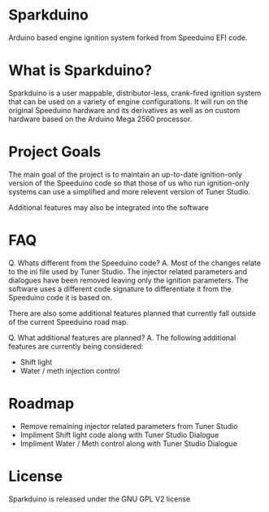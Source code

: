 Sparkduino
=========

Arduino based engine ignition system forked from Speeduino EFI code.


What is Sparkduino?
===================

Sparkduino is a user mappable, distributor-less, crank-fired ignition system that can be used on a variety of engine configurations. It will run on the original Speeduino hardware and its derivatives as well as on custom hardware based on the Arduino Mega 2560 processor.


Project Goals
=============

The main goal of the project is to maintain an up-to-date ignition-only version of the Speeduino code so that those of us who run ignition-only systems can use a simplified and more relevent version of Tuner Studio.

Additional features may also be integrated into the software


FAQ
===

Q. Whats different from the Speeduino code?
A. Most of the changes relate to the ini file used by Tuner Studio. The injector related parameters and dialogues have been removed leaving only the ignition parameters. The software uses a different code signature to differentiate it from the Speeduino code it is based on. 

There are also some additional features planned that currently fall outside of the current Speeduino road map.

Q. What additional features are planned?
A. The following additional features are currently being considered:
  - Shift light
  - Water / meth injection control


Roadmap
=======

- Remove remaining injector related parameters from Tuner Studio
- Impliment Shift light code along with Tuner Studio Dialogue
- Impliment Water / Meth control along with Tuner Studio Dialogue


License
=======

Sparkduino is released under the GNU GPL V2 license

